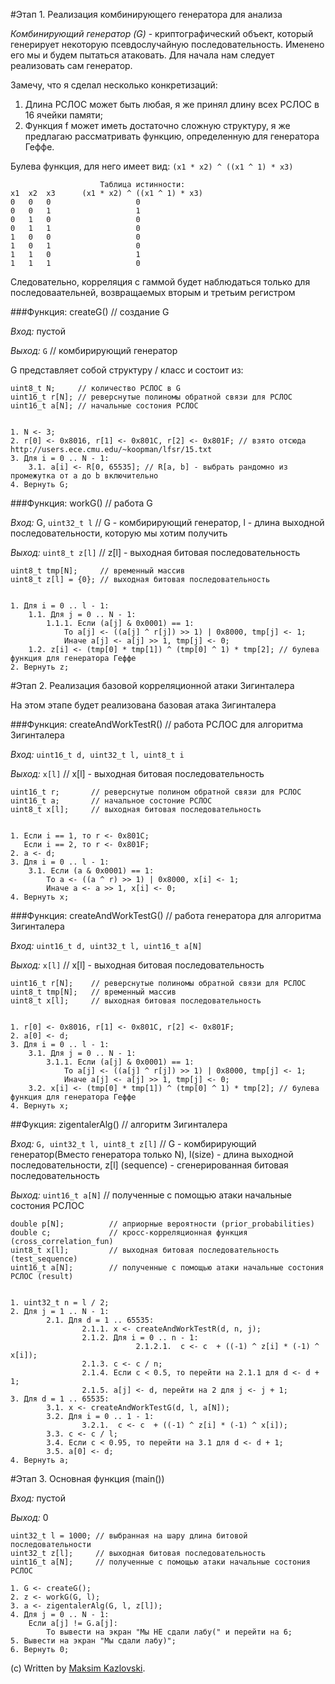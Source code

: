 #Этап 1. Реализация комбинирующего генератора для анализа

*Комбинирующий генератор (G)* - криптографический объект, который генерирует некоторую псевдослучайную последовательность.
Именено его мы и будем пытаться атаковать. Для начала нам следует реализовать сам генератор.

Замечу, что я сделал несколько конкретизаций:
1) Длина РСЛОС может быть любая, я же принял длину всех РСЛОС в 16 ячейки памяти;
2) Функция f может иметь достаточно сложную структуру, я же предлагаю рассматривать функцию, определенную для генератора Геффе.
	
Булева функция, для него имеет вид: `(x1 * x2) ^ ((x1 ^ 1) * x3)`
	
	                    Таблица истинности:	
	x1	x2	x3		(x1 * x2) ^ ((x1 ^ 1) * x3)
	0	0	0		            0
	0	0	1		            1	
	0	1	0		            0
	0	1	1		            0
	1	0	0		            0
	1	0	1		            0
	1	1	0		            1
	1	1	1		            0

Следовательно, корреляция с гаммой будет наблюдаться только для последоваательней, возвращаемых вторым и третьим регистром 


###Функция: createG() // создание G 

*Вход:*  пустой 

*Выход:* `G` // комбирирующий генератор


G представляет собой структуру / класс и состоит из:
    
    uint8_t N;     // количество РСЛОС в G	
	uint16_t r[N]; // реверснутые полиномы обратной связи для РСЛОС
	uint16_t a[N]; // начальные состония РСЛОС	

	
    1. N <- 3;
    2. r[0] <- 0x8016, r[1] <- 0x801C, r[2] <- 0x801F; // взято отсюда http://users.ece.cmu.edu/~koopman/lfsr/15.txt
    3. Для i = 0 .. N - 1:			 
        3.1. a[i] <- R[0, 65535]; // R[a, b] - выбрать рандомно из промежутка от a до b включительно
    4. Вернуть G;
	
	
###Функция: workG() // работа G 

*Вход:*  G, `uint32_t l` // G - комбирирующий генератор, l - длина выходной последовательности, которую мы хотим получить

*Выход:* `uint8_t z[l]`  // z[l] - выходная битовая последовательность


    uint8_t tmp[N];     // временный массив    
    uint8_t z[l] = {0}; // выходная битовая последовательность


    1. Для i = 0 .. l - 1:
        1.1. Для j = 0 .. N - 1:
            1.1.1. Если (a[j] & 0x0001) == 1:
                То a[j] <- ((a[j] ^ r[j]) >> 1) | 0x8000, tmp[j] <- 1;
                Иначе a[j] <- a[j] >> 1, tmp[j] <- 0;
        1.2. z[i] <- (tmp[0] * tmp[1]) ^ (tmp[0] ^ 1) * tmp[2]; // булева функция для генератора Геффе
    2. Вернуть z;
		
		
#Этап 2. Реализация базовой корреляционной атаки Зигинталера


На этом этапе будет реализована базовая атака Зигинталера


###Функция: createAndWorkTestR() // работа РСЛОС для алгоритма Зигинталера

*Вход:*  `uint16_t d, uint32_t l, uint8_t i`

*Выход:* `x[l]` // x[l] - выходная битовая последовательность


    uint16_t r;       // реверснутые полином обратной связи для РСЛОС
    uint16_t a;       // начальное состоние РСЛОС
    uint8_t x[l];     // выходная битовая последовательность


    1. Если i == 1, то r <- 0x801C;
       Если i == 2, то r <- 0x801F;  		 
    2. a <- d;
    3. Для i = 0 .. l - 1:	
        3.1. Если (a & 0x0001) == 1:
            То a <- ((a ^ r) >> 1) | 0x8000, x[i] <- 1;
            Иначе a <- a >> 1, x[i] <- 0;	
    4. Вернуть x;

###Функция: createAndWorkTestG() // работа генератора для алгоритма Зигинталера

*Вход:*  `uint16_t d, uint32_t l, uint16_t a[N] `
 
*Выход:* `x[l]` // x[l] - выходная битовая последовательность


    uint16_t r[N];    // реверснутые полиномы обратной связи для РСЛОС
    uint8_t tmp[N];   // временный массив
    uint8_t x[l];     // выходная битовая последовательность


    1. r[0] <- 0x8016, r[1] <- 0x801C, r[2] <- 0x801F; 		 
    2. a[0] <- d;
    3. Для i = 0 .. l - 1:
        3.1. Для j = 0 .. N - 1:
            3.1.1. Если (a[j] & 0x0001) == 1:
                То a[j] <- ((a[j] ^ r[j]) >> 1) | 0x8000, tmp[j] <- 1;
                Иначе a[j] <- a[j] >> 1, tmp[j] <- 0;
        3.2. x[i] <- (tmp[0] * tmp[1]) ^ (tmp[0] ^ 1) * tmp[2]; // булева функция для генератора Геффе
    4. Вернуть x;


##Фукция: zigentalerAlg() // алгоритм Зигинталера

*Вход:* `G, uint32_t l, uint8_t z[l]` // G - комбирирующий генератор(Вместо генератора только N), l(size) - длина выходной последовательности, z[l] (sequence) - сгенерированная битовая последовательность

*Выход:* `uint16_t a[N]`              // полученные с помощью атаки начальные состония РСЛОС


    double p[N];          // априорные вероятности (prior_probabilities)
    double c;             // кросс-корреляционная функция (cross_correlation_fun)
    uint8_t x[l];         // выходная битовая последовательность (test_sequence)
    uint16_t a[N];        // полученные с помощью атаки начальные состония РСЛОС (result)


    1. uint32_t n = l / 2;
    2. Для j = 1 .. N - 1:
            2.1. Для d = 1 .. 65535:
                    2.1.1. x <- createAndWorkTestR(d, n, j);
                    2.1.2. Для i = 0 .. n - 1:
                                2.1.2.1.  с <- c  + ((-1) ^ z[i] * (-1) ^ x[i]);
                    2.1.3. c <- c / n;
                    2.1.4. Если c < 0.5, то перейти на 2.1.1 для d <- d + 1;
                    2.1.5. a[j] <- d, перейти на 2 для j <- j + 1;							
    3. Для d = 1 .. 65535:
            3.1. x <- createAndWorkTestG(d, l, a[N]);
            3.2. Для i = 0 .. 1 - 1:
                    3.2.1.  с <- c  + ((-1) ^ z[i] * (-1) ^ x[i]);
            3.3. c <- c / l;
            3.4. Если c < 0.95, то перейти на 3.1 для d <- d + 1;
            3.5. a[0] <- d;			
    4. Вернуть a;


#Этап 3. Основная функция (main())


*Вход:* пустой

*Выход:* 0	

    uint32_t l = 1000; // выбранная на шару длина битовой последовательности
    uint32_t z[l];     // выходная битовая последовательность
    uint16_t a[N];     // полученные с помощью атаки начальные состония РСЛОС

    1. G <- createG();
    2. z <- workG(G, l);
    3. a <- zigentalerAlg(G, l, z[l]);
    4. Для j = 0 .. N - 1:
        Если a[j] != G.a[j]:
            То вывести на экран "Мы НЕ сдали лабу(" и перейти на 6;
    5. Вывести на экран "Мы сдали лабу)";
    6. Вернуть 0;

(c) Written by [Maksim Kazlovski](https://github.com/MaksimKazlovski/). 
